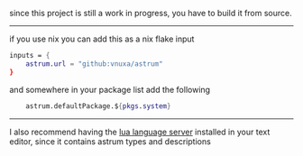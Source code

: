 since this project is still a work in progress,
you have to build it from source.

---

if you use nix you can add this as a nix flake input
```nix
inputs = {
    astrum.url = "github:vnuxa/astrum"
}
```
and somewhere in your package list add the following
```nix
    astrum.defaultPackage.${pkgs.system}
```


---
I also recommend having the [lua language server](https://github.com/LuaLS/lua-language-server) installed in your text editor, since it contains astrum types and descriptions
